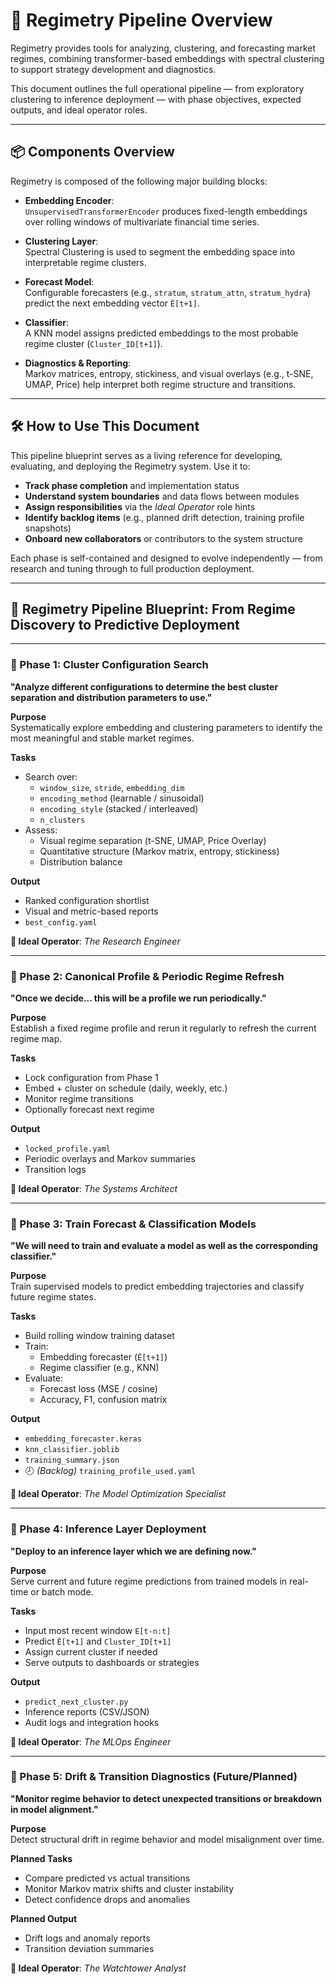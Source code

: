 # 📘 Regimetry Pipeline Overview

Regimetry provides tools for analyzing, clustering, and forecasting market regimes, combining transformer-based embeddings with spectral clustering to support strategy development and diagnostics.

This document outlines the full operational pipeline — from exploratory clustering to inference deployment — with phase objectives, expected outputs, and ideal operator roles.

---

## 📦 Components Overview

Regimetry is composed of the following major building blocks:

- **Embedding Encoder**:  
  `UnsupervisedTransformerEncoder` produces fixed-length embeddings over rolling windows of multivariate financial time series.

- **Clustering Layer**:  
  Spectral Clustering is used to segment the embedding space into interpretable regime clusters.

- **Forecast Model**:  
  Configurable forecasters (e.g., `stratum`, `stratum_attn`, `stratum_hydra`) predict the next embedding vector `Ê[t+1]`.

- **Classifier**:  
  A KNN model assigns predicted embeddings to the most probable regime cluster (`Cluster_ID[t+1]`).

- **Diagnostics & Reporting**:  
  Markov matrices, entropy, stickiness, and visual overlays (e.g., t-SNE, UMAP, Price) help interpret both regime structure and transitions.

---

## 🛠 How to Use This Document

This pipeline blueprint serves as a living reference for developing, evaluating, and deploying the Regimetry system. Use it to:

- **Track phase completion** and implementation status
- **Understand system boundaries** and data flows between modules
- **Assign responsibilities** via the *Ideal Operator* role hints
- **Identify backlog items** (e.g., planned drift detection, training profile snapshots)
- **Onboard new collaborators** or contributors to the system structure

Each phase is self-contained and designed to evolve independently — from research and tuning through to full production deployment.

---


## 🧭 Regimetry Pipeline Blueprint: From Regime Discovery to Predictive Deployment

---

### 📌 Phase 1: Cluster Configuration Search  
**"Analyze different configurations to determine the best cluster separation and distribution parameters to use."**

**Purpose**  
Systematically explore embedding and clustering parameters to identify the most meaningful and stable market regimes.

**Tasks**
- Search over:
  - `window_size`, `stride`, `embedding_dim`
  - `encoding_method` (learnable / sinusoidal)
  - `encoding_style` (stacked / interleaved)
  - `n_clusters`
- Assess:
  - Visual regime separation (t-SNE, UMAP, Price Overlay)
  - Quantitative structure (Markov matrix, entropy, stickiness)
  - Distribution balance

**Output**
- Ranked configuration shortlist
- Visual and metric-based reports
- `best_config.yaml`

**🎯 Ideal Operator**: *The Research Engineer*

---

### 📌 Phase 2: Canonical Profile & Periodic Regime Refresh  
**"Once we decide... this will be a profile we run periodically."**

**Purpose**  
Establish a fixed regime profile and rerun it regularly to refresh the current regime map.

**Tasks**
- Lock configuration from Phase 1
- Embed + cluster on schedule (daily, weekly, etc.)
- Monitor regime transitions
- Optionally forecast next regime

**Output**
- `locked_profile.yaml`
- Periodic overlays and Markov summaries
- Transition logs

**🎯 Ideal Operator**: *The Systems Architect*

---

### 📌 Phase 3: Train Forecast & Classification Models  
**"We will need to train and evaluate a model as well as the corresponding classifier."**

**Purpose**  
Train supervised models to predict embedding trajectories and classify future regime states.

**Tasks**
- Build rolling window training dataset
- Train:
  - Embedding forecaster (`Ê[t+1]`)
  - Regime classifier (e.g., KNN)
- Evaluate:
  - Forecast loss (MSE / cosine)
  - Accuracy, F1, confusion matrix

**Output**
- `embedding_forecaster.keras`
- `knn_classifier.joblib`
- `training_summary.json`
- 🕗 *(Backlog)* `training_profile_used.yaml`

**🎯 Ideal Operator**: *The Model Optimization Specialist*

---

### 📌 Phase 4: Inference Layer Deployment  
**"Deploy to an inference layer which we are defining now."**

**Purpose**  
Serve current and future regime predictions from trained models in real-time or batch mode.

**Tasks**
- Input most recent window `E[t-n:t]`
- Predict `Ê[t+1]` and `Cluster_ID[t+1]`
- Assign current cluster if needed
- Serve outputs to dashboards or strategies

**Output**
- `predict_next_cluster.py`
- Inference reports (CSV/JSON)
- Audit logs and integration hooks

**🎯 Ideal Operator**: *The MLOps Engineer*

---

### 📌 Phase 5: Drift & Transition Diagnostics (Future/Planned)  
**"Monitor regime behavior to detect unexpected transitions or breakdown in model alignment."**

**Purpose**  
Detect structural drift in regime behavior and model misalignment over time.

**Planned Tasks**
- Compare predicted vs actual transitions
- Monitor Markov matrix shifts and cluster instability
- Detect confidence drops and anomalies

**Planned Output**
- Drift logs and anomaly reports
- Transition deviation summaries

**🎯 Ideal Operator**: *The Watchtower Analyst*

